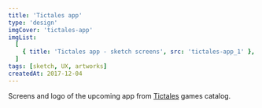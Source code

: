 ```yaml
---
title: 'Tictales app'
type: 'design'
imgCover: 'tictales-app'
imgList:
  [
    { title: 'Tictales app - sketch screens', src: 'tictales-app_1' },
  ]
tags: [sketch, UX, artworks]
createdAt: 2017-12-04
---
```

Screens and logo of the upcoming app from [Tictales](http://tictales.com) games catalog.
<!--more-->